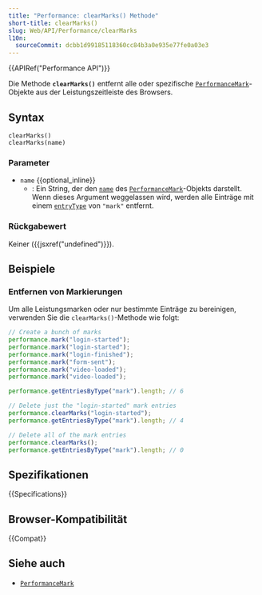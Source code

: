 ```yaml
---
title: "Performance: clearMarks() Methode"
short-title: clearMarks()
slug: Web/API/Performance/clearMarks
l10n:
  sourceCommit: dcbb1d99185118360cc84b3a0e935e77fe0a03e3
---
```


{{APIRef("Performance API")}}

Die Methode **`clearMarks()`** entfernt alle oder spezifische [`PerformanceMark`](/de/docs/Web/API/PerformanceMark)-Objekte aus der Leistungszeitleiste des Browsers.

## Syntax

```js-nolint
clearMarks()
clearMarks(name)
```

### Parameter

- `name` {{optional_inline}}
  - : Ein String, der den [`name`](/de/docs/Web/API/PerformanceEntry/name) des [`PerformanceMark`](/de/docs/Web/API/PerformanceMark)-Objekts darstellt. Wenn dieses Argument weggelassen wird, werden alle Einträge mit einem [`entryType`](/de/docs/Web/API/PerformanceEntry/entryType) von `"mark"` entfernt.

### Rückgabewert

Keiner ({{jsxref("undefined")}}).

## Beispiele

### Entfernen von Markierungen

Um alle Leistungsmarken oder nur bestimmte Einträge zu bereinigen, verwenden Sie die `clearMarks()`-Methode wie folgt:

```js
// Create a bunch of marks
performance.mark("login-started");
performance.mark("login-started");
performance.mark("login-finished");
performance.mark("form-sent");
performance.mark("video-loaded");
performance.mark("video-loaded");

performance.getEntriesByType("mark").length; // 6

// Delete just the "login-started" mark entries
performance.clearMarks("login-started");
performance.getEntriesByType("mark").length; // 4

// Delete all of the mark entries
performance.clearMarks();
performance.getEntriesByType("mark").length; // 0
```

## Spezifikationen

{{Specifications}}

## Browser-Kompatibilität

{{Compat}}

## Siehe auch

- [`PerformanceMark`](/de/docs/Web/API/PerformanceMark)
